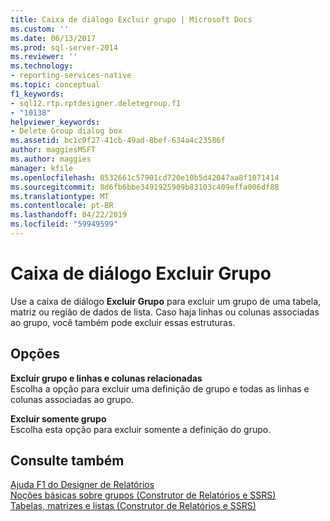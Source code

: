 ```yaml
---
title: Caixa de diálogo Excluir grupo | Microsoft Docs
ms.custom: ''
ms.date: 06/13/2017
ms.prod: sql-server-2014
ms.reviewer: ''
ms.technology:
- reporting-services-native
ms.topic: conceptual
f1_keywords:
- sql12.rtp.rptdesigner.deletegroup.f1
- "10138"
helpviewer_keywords:
- Delete Group dialog box
ms.assetid: bc1c0f27-41cb-49ad-8bef-634a4c23586f
author: maggiesMSFT
ms.author: maggies
manager: kfile
ms.openlocfilehash: 8532661c57901cd720e10b5d42047aa8f1071414
ms.sourcegitcommit: 8d6fb6bbe3491925909b83103c409effa006df88
ms.translationtype: MT
ms.contentlocale: pt-BR
ms.lasthandoff: 04/22/2019
ms.locfileid: "59949599"
---
```

# <a name="delete-group-dialog-box"></a>Caixa de diálogo Excluir Grupo
  Use a caixa de diálogo **Excluir Grupo** para excluir um grupo de uma tabela, matriz ou região de dados de lista. Caso haja linhas ou colunas associadas ao grupo, você também pode excluir essas estruturas.  
  
## <a name="options"></a>Opções  
 **Excluir grupo e linhas e colunas relacionadas**  
 Escolha a opção para excluir uma definição de grupo e todas as linhas e colunas associadas ao grupo.  
  
 **Excluir somente grupo**  
 Escolha esta opção para excluir somente a definição do grupo.  
  
## <a name="see-also"></a>Consulte também  
 [Ajuda F1 do Designer de Relatórios](tools/report-designer-f1-help.md)   
 [Noções básicas sobre grupos &#40;Construtor de Relatórios e SSRS&#41;](report-design/understanding-groups-report-builder-and-ssrs.md)   
 [Tabelas, matrizes e listas &#40;Construtor de Relatórios e SSRS&#41;](report-design/create-invoices-and-forms-with-lists-report-builder-and-ssrs.md)  
  
  
